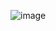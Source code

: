 
![image](https://github.com/wangchanghua66/easyinput/assets/92356770/e311bbc5-b5b9-4507-b408-f0131abd8d9e)
